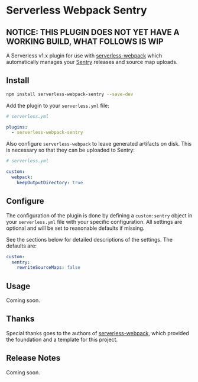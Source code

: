 # Serverless Webpack Sentry

## NOTICE: THIS PLUGIN DOES NOT YET HAVE A WORKING BUILD, WHAT FOLLOWS IS WIP

A Serverless v1.x plugin for use with [serverless-webpack][link-serverless-webpack] which automatically manages your [Sentry][link-sentry] releases and source map uploads.

## Install

```bash
npm install serverless-webpack-sentry --save-dev
```

Add the plugin to your `serverless.yml` file:

```yaml
# serverless.yml

plugins:
  - serverless-webpack-sentry
```

Also configure `serverless-webpack` to leave generated artifacts on disk. This is necessary so that they can be uploaded to Sentry:

```yaml
# serverless.yml

custom:
  webpack:
    keepOutputDirectory: true
```

## Configure

The configuration of the plugin is done by defining a `custom:sentry` object in your `serverless.yml` file with your specific configuration. All settings are optional and will be set to reasonable defaults if missing.

See the sections below for detailed descriptions of the settings. The defaults are:

```yaml
custom:
  sentry:
    rewriteSourceMaps: false
```

## Usage

Coming soon.

## Thanks

Special thanks goes to the authors of [serverless-webpack][link-serverless-webpack], which provided the foundation and a template for this project.

## Release Notes

Coming soon.

[link-serverless-webpack]: https://github.com/serverless-heaven/serverless-webpack
[link-sentry]: https://sentry.io/